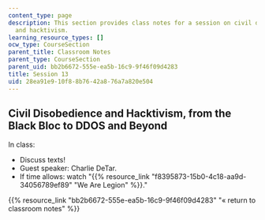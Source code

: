 ```yaml
---
content_type: page
description: This section provides class notes for a session on civil disobedience
  and hacktivism.
learning_resource_types: []
ocw_type: CourseSection
parent_title: Classroom Notes
parent_type: CourseSection
parent_uid: bb2b6672-555e-ea5b-16c9-9f46f09d4283
title: Session 13
uid: 28ea91e9-10f8-8b76-42a8-76a7a820e504
---
```


Civil Disobedience and Hacktivism, from the Black Bloc to DDOS and Beyond
-------------------------------------------------------------------------

In class:

*   Discuss texts!
*   Guest speaker: Charlie DeTar.
*   If time allows: watch "{{% resource_link "f8395873-15b0-4c18-aa9d-34056789ef89" "We Are Legion" %}}."

{{% resource_link "bb2b6672-555e-ea5b-16c9-9f46f09d4283" "« return to classroom notes" %}}